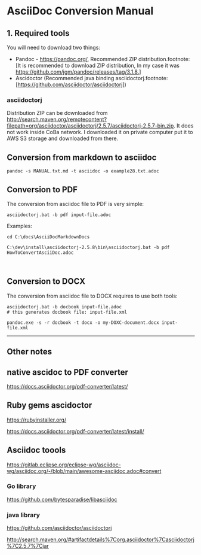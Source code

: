 # AsciiDoc Conversion Manual  
  
  
  
## 1. Required tools  
  
You will need to download two things:  
  
* Pandoc - https://pandoc.org/, Recommended ZIP distribution.footnote:[It is recommended to download ZIP distribution, In my case it was https://github.com/jgm/pandoc/releases/tag/3.1.8.]  
* Ascidoctor (Recommended java binding asciidoctorj.footnote:[https://github.com/asciidoctor/asciidoctorj])  


### asciidoctorj  
  
Distribution ZIP can be downloaded from http://search.maven.org/remotecontent?filepath=org/asciidoctor/asciidoctorj/2.5.7/asciidoctorj-2.5.7-bin.zip. It does not work inside CoBa network. I downloaded it on private computer put it to AWS S3 storage and downloaded from there.  
  
 
## Conversion from markdown to asciidoc 

```
pandoc -s MANUAL.txt.md -t asciidoc -o example28.txt.adoc
```
 
## Conversion to PDF  
  
The conversion from asciidoc file to PDF is very simple:  
  
``` 
asciidoctorj.bat -b pdf input-file.adoc  
```
  
Examples:  
```
cd C:\docs\AsciiDocMarkdownDocs  
  
C:\dev\install\asciidoctorj-2.5.8\bin\asciidoctorj.bat -b pdf HowToConvertAsciiDoc.adoc  
  


```  
  
   
## Conversion to DOCX  
  
The conversion from asciidoc file to DOCX requires to use both tools:  
  
```
asciidoctorj.bat -b docbook input-file.adoc  
# this generates docbook file: input-file.xml  
  
pandoc.exe -s -r docbook -t docx -o my-DOXC-document.docx input-file.xml  

```


----

## Other notes


## native ascidoc to PDF converter 


https://docs.asciidoctor.org/pdf-converter/latest/



## Ruby gems ascidoctor 

https://rubyinstaller.org/

https://docs.asciidoctor.org/pdf-converter/latest/install/

## Asciidoc toools 

https://gitlab.eclipse.org/eclipse-wg/asciidoc-wg/asciidoc.org/-/blob/main/awesome-asciidoc.adoc#convert

### Go library 

https://github.com/bytesparadise/libasciidoc

### java library

https://github.com/asciidoctor/asciidoctorj

http://search.maven.org/#artifactdetails%7Corg.asciidoctor%7Casciidoctorj%7C2.5.7%7Cjar



